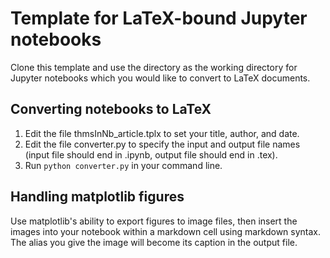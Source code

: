 # Template for LaTeX-bound Jupyter notebooks

Clone this template and use the directory as the working directory for Jupyter notebooks which you would like to convert to LaTeX documents.

## Converting notebooks to LaTeX

1. Edit the file thmsInNb_article.tplx to set your title, author, and date.
2. Edit the file converter.py to specify the input and output file names (input file should end in .ipynb, output file should end in .tex).
3. Run ```python converter.py``` in your command line.

## Handling matplotlib figures

Use matplotlib's ability to export figures to image files, then insert the images into your notebook within a markdown cell using markdown syntax. The alias you give the image will become its caption in the output file.
